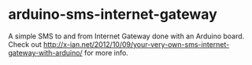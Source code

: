 arduino-sms-internet-gateway
============================

A simple SMS to and from Internet Gateway done with an Arduino board. Check out http://x-ian.net/2012/10/09/your-very-own-sms-internet-gateway-with-arduino/ for more info.
